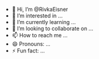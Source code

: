 - 👋 Hi, I’m @RivkaEisner
- 👀 I’m interested in ...
- 🌱 I’m currently learning ...
- 💞️ I’m looking to collaborate on ...
- 📫 How to reach me ...
- 😄 Pronouns: ...
- ⚡ Fun fact: ...

<!---
RivkaEisner/RivkaEisner is a ✨ special ✨ repository because its `README.md` (this file) appears on your GitHub profile.
You can click the Preview link to take a look at your changes.
--->
